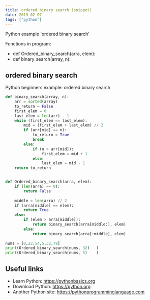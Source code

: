 ```yaml
---
title: ordered binary search (snippet)
date: 2019-02-07
tags: ["python"]
---
```

Python example 'ordered binary search'

Functions in program: 
* def Ordered_binary_search(arra, elem):
* def binary_search(array, n):

## ordered binary search

Python beginners example: ordered binary search

```python
def binary_search(array, n):
	arr = sorted(array)
	to_return = False 
	first_elem = 0
	last_elem = len(arr) - 1
	while (first_elem <= last_elem):
		mid = (first_elem + last_elem) // 2
		if (arr[mid] == n):
			to_return = True
			break
		else:
			if (n > arr[mid]):
				first_elem = mid + 1
			else:
				last_elem = mid - 1
	return to_return			


def Ordered_binary_search(arra, elem):
	if (len(arra) == 0):
		return False
	
	middle = len(arra) // 2	
	if (arra[middle] == elem):
		return True 
	else:	
		if (elem > arra[middle]):
			return binary_search(arra[middle:], elem)
		else: 
			return binary_search(arra[:middle], elem) 	
		
nums = [0,23,54,5,32,78]	
print(Ordered_binary_search(nums, 32)	)
print(Ordered_binary_search(nums, 5)	)


```

## Useful links

- Learn Python: https://pythonbasics.org
- Download Python: https://python.org
- Another Python site: https://pythonprogramminglanguage.com
